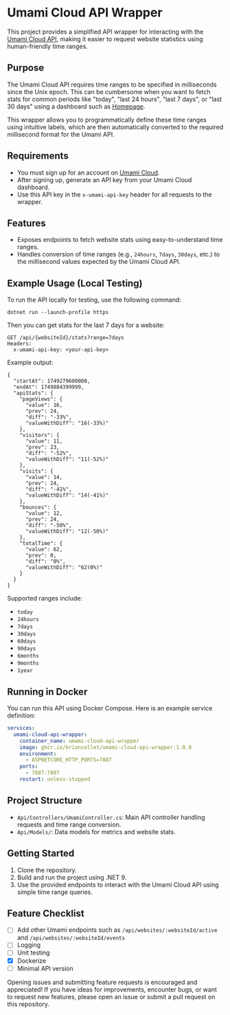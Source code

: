 # Umami Cloud API Wrapper

This project provides a simplified API wrapper for interacting with the [Umami Cloud API](https://umami.is/), making it easier to request website statistics using human-friendly time ranges.

## Purpose

The Umami Cloud API requires time ranges to be specified in milliseconds since the Unix epoch. This can be cumbersome when you want to fetch stats for common periods like "today", "last 24 hours", "last 7 days", or "last 30 days" using a dashboard such as [Homepage](https://gethomepage.dev/).

This wrapper allows you to programmatically define these time ranges using intuitive labels, which are then automatically converted to the required millisecond format for the Umami API.

## Requirements

- You must sign up for an account on [Umami Cloud](https://umami.is/).
- After signing up, generate an API key from your Umami Cloud dashboard.
- Use this API key in the `x-umami-api-key` header for all requests to the wrapper.

## Features

- Exposes endpoints to fetch website stats using easy-to-understand time ranges.
- Handles conversion of time ranges (e.g., `24hours`, `7days`, `30days`, etc.) to the millisecond values expected by the Umami Cloud API.

## Example Usage (Local Testing)

To run the API locally for testing, use the following command:

```
dotnet run --launch-profile https
```

Then you can get stats for the last 7 days for a website:

```
GET /api/{websiteId}/stats?range=7days
Headers:
  x-umami-api-key: <your-api-key>
```

Example output:

```
{
  "startAt": 1749279600000,
  "endAt": 1749884399999,
  "apiStats": {
    "pageViews": {
      "value": 16,
      "prev": 24,
      "diff": "-33%",
      "valueWithDiff": "16(-33%)"
    },
    "visitors": {
      "value": 11,
      "prev": 23,
      "diff": "-52%",
      "valueWithDiff": "11(-52%)"
    },
    "visits": {
      "value": 14,
      "prev": 24,
      "diff": "-41%",
      "valueWithDiff": "14(-41%)"
    },
    "bounces": {
      "value": 12,
      "prev": 24,
      "diff": "-50%",
      "valueWithDiff": "12(-50%)"
    },
    "totalTime": {
      "value": 62,
      "prev": 0,
      "diff": "0%",
      "valueWithDiff": "62(0%)"
    }
  }
}
```

Supported ranges include:

- `today`
- `24hours`
- `7days`
- `30days`
- `60days`
- `90days`
- `6months`
- `9months`
- `1year`

## Running in Docker

You can run this API using Docker Compose. Here is an example service definition:

```yaml
services:
  umami-cloud-api-wrapper:
    container_name: umami-cloud-api-wrapper
    image: ghcr.io/briancollet/umami-cloud-api-wrapper:1.0.0
    environment:
      - ASPNETCORE_HTTP_PORTS=7887
    ports:
      - 7887:7887
    restart: unless-stopped
```

## Project Structure

- `Api/Controllers/UmamiController.cs`: Main API controller handling requests and time range conversion.
- `Api/Models/`: Data models for metrics and website stats.

## Getting Started

1. Clone the repository.
2. Build and run the project using .NET 9.
3. Use the provided endpoints to interact with the Umami Cloud API using simple time range queries.

## Feature Checklist

- [ ] Add other Umami endpoints such as `/api/websites/:websiteId/active` and `/api/websites/:websiteId/events`
- [ ] Logging
- [ ] Unit testing
- [x] Dockerize
- [ ] Minimal API version

Opening issues and submitting feature requests is encouraged and appreciated! If you have ideas for improvements, encounter bugs, or want to request new features, please open an issue or submit a pull request on this repository.
